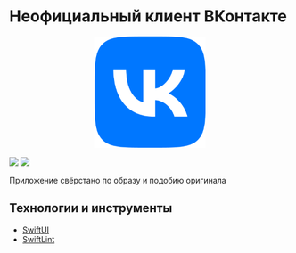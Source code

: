 # Неофициальный клиент ВКонтакте

<div align="center">
    <img src="img/logo.png" alt="AppIcon" height="200">
</div>

![](https://img.shields.io/badge/iOS-17%2B-green?logo=apple)
![](https://img.shields.io/badge/Swift%205.9-FA7343?style=flat&logo=swift&logoColor=white)

Приложение свёрстано по образу и подобию оригинала

## Технологии и инструменты

- [SwiftUI](https://developer.apple.com/xcode/swiftui/)
- [SwiftLint](https://github.com/realm/SwiftLint)
